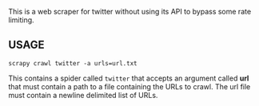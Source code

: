 This is a web scraper for twitter without using its API to bypass some rate limiting.

## USAGE

`scrapy crawl twitter -a urls=url.txt`

This contains a spider called `twitter` that accepts an argument called **url** that must
contain a path to a file containing the URLs to crawl. The url file must contain a newline
delimited list of URLs.
